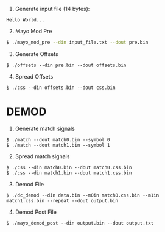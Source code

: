 1. Generate input file (14 bytes):
```
Hello World...
```

2. Mayo Mod Pre
```sh
$ ./mayo_mod_pre --din input_file.txt --dout pre.bin
```

3. Generate Offsets
```
$ ./offsets --din pre.bin --dout offsets.bin
```

4. Spread Offsets
```
$ ./css --din offsets.bin --dout css.bin
```

# DEMOD

1. Generate match signals
```
$ ./match --dout match0.bin --symbol 0
$ ./match --dout match1.bin --symbol 1
```

2. Spread match signals
```
$ ./css --din match0.bin --dout match0.css.bin
$ ./css --din match1.bin --dout match1.css.bin
```

3. Demod File
```
$ ./dc_demod --din data.bin --m0in match0.css.bin --m1in match1.css.bin --repeat --dout output.bin
```

4. Demod Post File
```
$ ./mayo_demod_post --din output.bin --dout output.txt
```

